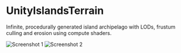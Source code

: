 # UnityIslandsTerrain
Infinite, procedurally generated island archipelago with LODs, frustum culling and erosion using compute shaders.

![Screenshot 1](https://raw.githubusercontent.com/janekb04/UnityIslandsTerrain/main/showcase1.png)
![Screenshot 2](https://raw.githubusercontent.com/janekb04/UnityIslandsTerrain/main/showcase2.png)
